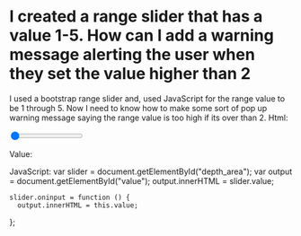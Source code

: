 
# I created a range slider that has a value 1-5. How can I add a warning message alerting the user when they set the value higher than 2

I used a bootstrap range slider and, used JavaScript for the range value to be 1 through 5. Now I need to know how to make some sort of pop up warning message saying the range value is too high if its over than 2.
Html:

 <input type="range"  class="form-range" name="depth" id="depth_area" value="0" min="0" max="5">
                <p>Value: <span id="value"></span></p>

JavaScript:
 var slider = document.getElementById("depth_area");
    var output = document.getElementById("value");
    output.innerHTML = slider.value;

    slider.oninput = function () {
      output.innerHTML = this.value;


};

        